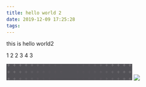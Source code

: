 ```yaml
---
title: hello world 2
date: 2019-12-09 17:25:28
tags:
---
```


this is hello world2 

1
2
2
3
4
3

![](https://raw.githubusercontent.com/storm1122/CloudImage/master/img/form_qq_pic_1.png)
![](https://goss.veer.com/creative/vcg/veer/800water/veer-134951554.jpg)